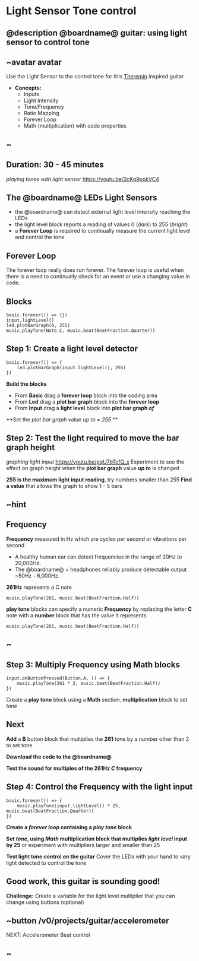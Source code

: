# Light Sensor Tone control

## @description @boardname@ guitar: using light sensor to control tone

## ~avatar avatar

Use the Light Sensor to the control tone for this [Theremin](https://en.wikipedia.org/wiki/Theremin) inspired guitar

* **Concepts:** 
     * Inputs
     * Light Intensity
     * Tone/Frequency
     * Ratio Mapping
     * Forever Loop
     * Math (multiplication) with code properties

## ~

## Duration: 30 - 45 minutes

*playing tones with light sensor* https://youtu.be/2cKg9pokVC4

## The @boardname@ LEDs Light Sensors

* the @boardname@ can detect external light level intensity reaching the LEDs
* the light level block reports a reading of values 0 (*dark*) to 255 (*bright*)
* a **Forever Loop** is required to continually measure the current light level and control the tone

## Forever Loop

The forever loop really does run forever. The forever loop is useful when there is a need to continually check for an event or use a changing value in code.

## Blocks

```cards
basic.forever(() => {})
input.lightLevel()
led.plotBarGraph(0, 255)
music.playTone(Note.C, music.beat(BeatFraction.Quarter))
```

## Step 1: Create a light level detector

```blocks
basic.forever(() => {
    led.plotBarGraph(input.lightLevel(), 255)
})
```

**Build the blocks**

* From **Basic** drag a **forever loop** block into the coding area
* From **Led** drag a **plot bar graph** block into the **forever loop**
* From **Input** drag a **light level** block into **plot bar graph *of***

**Set the *plot bar graph* value *up to* = *255* **

## Step 2: Test the light required to move the bar graph height

*graphing light input* https://youtu.be/pqU7bTcfQ_s Experiment to see the effect on graph height when the **plot bar graph** value ***up to*** is changed

**255 is the maximum light input reading**, try numbers smaller than 255 **Find a value** that allows the graph to show 1 - 5 bars

## ~hint

## Frequency

**Frequency** measured in Hz which are cycles per second or vibrations per second

* A healthy human ear can detect frequencies in the range of 20Hz to 20,000Hz.
* The @boardname@ + headphones reliably produce detectable output ~50Hz - 6,000Hz.

**261Hz** represents a C note

```blocks
music.playTone(261, music.beat(BeatFraction.Half))
```

**play tone** blocks can specify a numeric **Frequency** by replacing the letter **C** note with a **number** block that has the value it represents

```blocks
music.playTone(261, music.beat(BeatFraction.Half))
```

## ~

## Step 3: Multiply Frequency using Math blocks

```blocks
input.onButtonPressed(Button.A, () => {
    music.playTone(261 * 2, music.beat(BeatFraction.Half))
})
```

Create a **play tone** block using a **Math** section, **multiplication** block to set *tone*

## Next

**Add** a **B** button block that multiplies the **261** tone by a number other than 2 to set tone

**Download the code to the @boardname@**

**Test the sound for multiples of the 261Hz *C* frequency**

## Step 4: Control the Frequency with the light input

```blocks
basic.forever(() => {
    music.playTone(input.lightLevel() * 25, music.beat(BeatFraction.Quarter))
})
```

**Create a *forever loop* containing a *play tone* block**

**Set *tone*, using *Math* multiplication block that multiplies *light level* input by 25** or experiment with multipliers larger and smaller than 25

**Test light tone control on the guitar** Cover the LEDs with your hand to vary light detected to control the tone

## Good work, this guitar is sounding good!

**Challenge:** Create a variable for the light level multiplier that you can change using buttons (optional)

## ~button /v0/projects/guitar/accelerometer

NEXT: Accelerometer Beat control

## ~